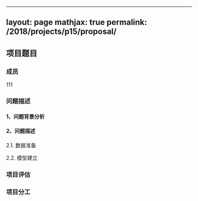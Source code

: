 
---
layout: page
mathjax: true
permalink: /2018/projects/p15/proposal/
---

## 项目题目

### 成员
111

### 问题描述

#### 1、问题背景分析

#### 2、问题描述

2.1. 数据准备

2.2. 模型建立

### 项目评估

### 项目分工
